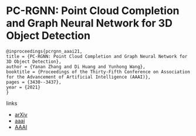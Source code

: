 # PC-RGNN: Point Cloud Completion and Graph Neural Network for 3D Object Detection

```
@inproceedings{pcrgnn_aaai21,
title = {PC-RGNN: Point Cloud Completion and Graph Neural Network for 3D Object Detection},
author = {Yanan Zhang and Di Huang and Yunhong Wang},
booktitle = {Proceedings of the Thirty-Fifth Conference on Association for the Advancement of Artificial Intelligence (AAAI)},
pages = {3430--3437},
year = {2021}
}
```

links
- [arXiv](https://arxiv.org/abs/2012.10412)
- [aaai](https://www.aaai.org/AAAI21Papers/AAAI-3692.ZhangY.pdf)
- [AAAI](https://ojs.aaai.org/index.php/AAAI/article/view/16456)
